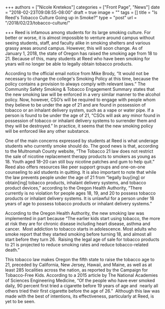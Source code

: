 +++
authors = ["Nicole Kretekos"]
categories = ["Front Page", "News"]
date = "2018-02-23T09:08:55-08:00"
draft = true
image = ""
tags = []
title = "Is Reed's Tobacco Culture Going up in Smoke?"
type = "post"
url = "/2018/02/23/tobacco-culture/"

+++
Reed is infamous among students for its large smoking culture. For better or worse, it is almost impossible to venture around campus without seeing students, staff, and faculty alike in smoking shelters and various grassy areas around campus. However, this will soon change. As of January 1, 2018, the state of Oregon has raised the smoking age from 18 to 21. Because of this, many students at Reed who have been smoking for years will no longer be able to legally obtain tobacco products.

According to the official email notice from Mike Brody, “It would not be necessary to change the college's Smoking Policy at this time, because the policy contains a provision to always comply with relevant laws.” The Community Safety Smoking & Tobacco Engagement Summary states that the new smoking law will be enforced in a very similar manner to the alcohol policy. Now, however, CSO’s will be required to engage with people whom they believe to be under the age of 21 and are found in possession of tobacco or an inhalant delivery system, such as a vape or water pipe. If a person is found to be under the age of 21, “CSOs will ask any minor found in possession of tobacco or inhalant delivery systems to surrender them and they will be destroyed.” In practice, it seems that the new smoking policy will be enforced like any other substance.

One of the main concerns expressed by students at Reed is what underage students who currently smoke should do. The good news is that, according to the Multnomah County website, “The Tobacco 21 law does not restrict the sale of nicotine replacement therapy products to smokers as young as 18. Youth aged 18–20 can still buy nicotine patches and gum to help quit.” Reed also offers resources like peer support groups and one-on-one counseling to aid students in quitting. It is also important to note that while the law prevents people under the age of 21 from “legally buy\[ing\] or obtain\[ing\] tobacco products, inhalant delivery systems, and tobacco product devices,” according to the Oregon Health Authority, “There currently is no violation for people ages 18, 19, and 20 to possess tobacco products or inhalant delivery systems. It is unlawful for a person under 18 years of age to possess tobacco products or inhalant delivery systems.” 

According to the Oregon Health Authority, the new smoking law was implemented in part because “The earlier kids start using tobacco, the more at risk they are for chronic disease including heart disease, asthma and cancer.  Most addiction to tobacco starts in adolescence. Most adults who smoke report that they started smoking before turning 18, and almost all start before they turn 26.  Raising the legal age of sale for tobacco products to 21 is projected to reduce smoking rates and reduce tobacco-related death.” 

This tobacco law makes Oregon the fifth state to raise the tobacco age to 21, preceded by California, New Jersey, Hawaii, and Maine, as well as at least 285 localities across the nation, as reported by the Campaign for Tobacco-Free Kids. According to a 2015 article by The National Academies of Sciences Engineering Medicine, “Of the people who have ever smoked daily, 90 percent first tried a cigarette before 19 years of age and  nearly all others tried their first cigarette before the age of 26.”  Although this law was made with the best of intentions, its effectiveness, particularly at Reed, is yet to be seen.
